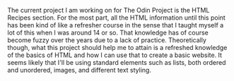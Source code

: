 The current project I am working on for The Odin Project is the HTML Recipes section. For the most part, all the HTML information until this point has been kind of like a refresher course in the sense that I taught myself a lot of this when I was around 14 or so. That knowledge has of course become fuzzy over the years due to a lack of practice. Theoretically though, what this project should help me to attain is a refreshed knowledge of the basics of HTML and how I can use that to create a basic website. It seems likely that I'll be using standard elements such as lists, both ordered and unordered, images, and different text styling.